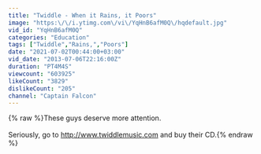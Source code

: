 ```yaml
---
title: "Twiddle - When it Rains, it Poors"
image: "https:\/\/i.ytimg.com\/vi\/YqHnB6afM0Q\/hqdefault.jpg"
vid_id: "YqHnB6afM0Q"
categories: "Education"
tags: ["Twiddle","Rains,","Poors"]
date: "2021-07-02T00:44:00+03:00"
vid_date: "2013-07-06T22:16:00Z"
duration: "PT4M4S"
viewcount: "603925"
likeCount: "3829"
dislikeCount: "205"
channel: "Captain Falcon"
---
```

{% raw %}These guys deserve more attention.<br /><br />Seriously, go to <a rel="nofollow" target="blank" href="http://www.twiddlemusic.com">http://www.twiddlemusic.com</a> and buy their CD.{% endraw %}
